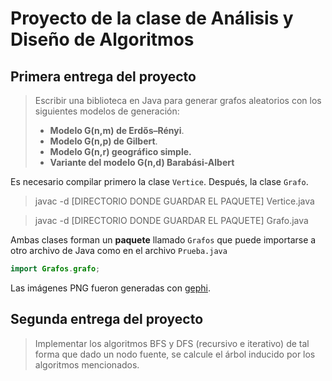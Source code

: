 # Proyecto de la clase de Análisis y Diseño de Algoritmos
## Primera entrega del proyecto

> Escribir una biblioteca en Java para generar grafos aleatorios con los siguientes modelos de generación:
> * **Modelo G(n,m) de Erdős–Rényi**.
> * **Modelo G(n,p) de Gilbert**.
> * **Modelo G(n,r) geográfico simple.**
> * **Variante del modelo G(n,d) Barabási-Albert**

Es necesario compilar primero la clase `Vertice`. Después, la clase `Grafo`.
> javac -d [DIRECTORIO DONDE GUARDAR EL PAQUETE] Vertice.java
  
> javac -d [DIRECTORIO DONDE GUARDAR EL PAQUETE] Grafo.java


Ambas clases forman un **paquete** llamado `Grafos` que puede importarse a otro archivo de Java como en el archivo `Prueba.java`

```Java
import Grafos.grafo;
```

Las imágenes PNG fueron generadas con [gephi](https://gephi.org/).

## Segunda entrega del proyecto

> Implementar los algoritmos BFS y DFS (recursivo e iterativo) de tal forma que dado un nodo fuente, se calcule el árbol inducido por los algoritmos mencionados.
